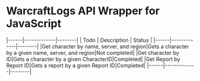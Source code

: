 # WarcraftLogs API Wrapper for JavaScript

|------|-------------|--------|
| Todo | Description | Status |
|------|-------------|--------|
|Get character by name, server, and region|Gets a character by a given name, server, and region|Not completed|
|Get character by ID|Gets a character by a given CharacterID|Completed|
|Get Report by Report ID|Gets a report by a given Report ID|Completed|
|------|-------------|--------|

